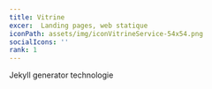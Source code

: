 ```yaml
---
title: Vitrine
excer:  Landing pages, web statique
iconPath: assets/img/iconVitrineService-54x54.png
socialIcons: ''
rank: 1
---
```


Jekyll generator technologie